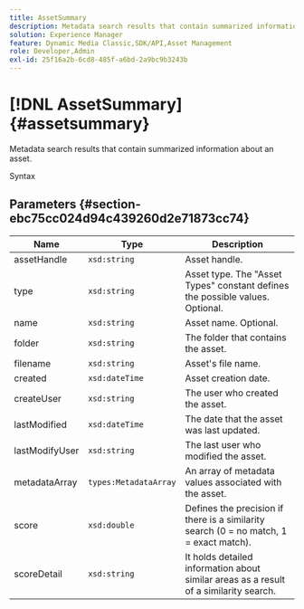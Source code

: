 ```yaml
---
title: AssetSummary
description: Metadata search results that contain summarized information about an asset.
solution: Experience Manager
feature: Dynamic Media Classic,SDK/API,Asset Management
role: Developer,Admin
exl-id: 25f16a2b-6cd8-485f-a6bd-2a9bc9b3243b
---
```

# [!DNL AssetSummary]{#assetsummary}

Metadata search results that contain summarized information about an asset.

 Syntax 

## Parameters {#section-ebc75cc024d94c439260d2e71873cc74}

|  Name  | Type  | Description  |
|---|---|---|
|  assetHandle  | `xsd:string`  | Asset handle.  |
|  type  | `xsd:string`  | Asset type. The "Asset Types" constant defines the possible values. Optional.  |
|  name  | `xsd:string`  | Asset name. Optional.  |
|  folder  | `xsd:string`  | The folder that contains the asset.  |
|  filename  | `xsd:string`  | Asset's file name.  |
|  created  | `xsd:dateTime`  | Asset creation date.  |
|  createUser  | `xsd:string`  | The user who created the asset.  |
|  lastModified  | `xsd:dateTime`  | The date that the asset was last updated.  |
|  lastModifyUser  | `xsd:string`  | The last user who modified the asset.  |
|  metadataArray  | `types:MetadataArray`  | An array of metadata values associated with the asset.  |
|  score  | `xsd:double`  | Defines the precision if there is a similarity search (0 = no match, 1 = exact match).  |
|  scoreDetail  | `xsd:string`  | It holds detailed information about similar areas as a result of a similarity search.  |
